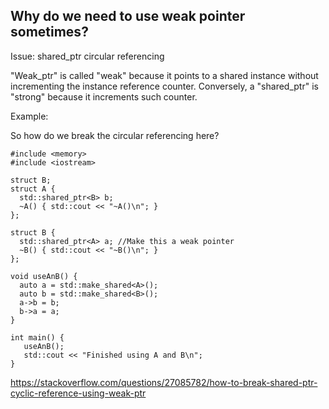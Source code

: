 ## Why do we need to use weak pointer sometimes?

Issue: shared\_ptr circular referencing

"Weak\_ptr" is called "weak" because it points to a shared instance without incrementing the instance reference counter. Conversely, a "shared\_ptr" is "strong" because it increments such counter.


Example: 

So how do we break the circular referencing here?

```
#include <memory>
#include <iostream>

struct B;
struct A {
  std::shared_ptr<B> b;  
  ~A() { std::cout << "~A()\n"; }
};

struct B {
  std::shared_ptr<A> a; //Make this a weak pointer
  ~B() { std::cout << "~B()\n"; }  
};

void useAnB() {
  auto a = std::make_shared<A>();
  auto b = std::make_shared<B>();
  a->b = b;
  b->a = a;
}

int main() {
   useAnB();
   std::cout << "Finished using A and B\n";
}
```

https://stackoverflow.com/questions/27085782/how-to-break-shared-ptr-cyclic-reference-using-weak-ptr


